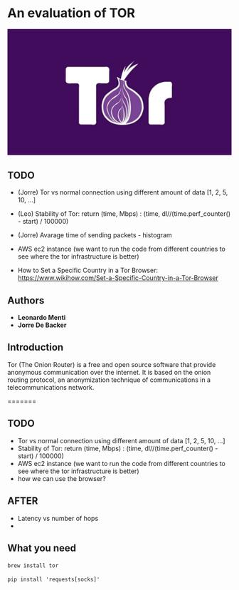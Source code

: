 # An evaluation of TOR

![tor](./images/tor-logo.jpg)

## TODO
- (Jorre) Tor vs normal connection using different amount of data [1, 2, 5, 10, ...]
- (Leo) Stability of Tor: return  (time, Mbps) : (time, dl//(time.perf_counter() - start) / 100000)
- (Jorre) Avarage time of sending packets - histogram

- AWS ec2 instance (we want to run the code from different countries to see where the tor infrastructure is better)
- How to Set a Specific Country in a Tor Browser: https://www.wikihow.com/Set-a-Specific-Country-in-a-Tor-Browser

## Authors

- **Leonardo Menti**
- **Jorre De Backer**

## Introduction

Tor (The Onion Router) is a free and open source software that provide
anonymous communication over the internet. It is based on the onion routing
protocol, an anonymization technique of communications in a 
telecommunications network.


=======
## TODO
- Tor vs normal connection using different amount of data [1, 2, 5, 10, ...]
- Stability of Tor: return  (time, Mbps) : (time, dl//(time.perf_counter() - start) / 100000)
- AWS ec2 instance (we want to run the code from different countries to see where the tor infrastructure is better)
- how we can use the browser?
## AFTER
- Latency vs number of hops
- 

## What you need

`brew install tor`

`pip install 'requests[socks]'`
